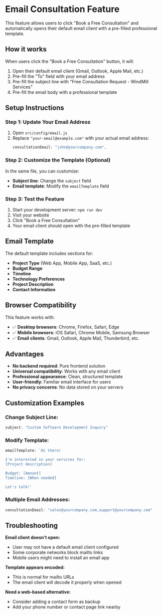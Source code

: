 # Email Consultation Feature

This feature allows users to click "Book a Free Consultation" and automatically opens their default email client with a pre-filled professional template.

## How it works

When users click the "Book a Free Consultation" button, it will:
1. Open their default email client (Gmail, Outlook, Apple Mail, etc.)
2. Pre-fill the "To" field with your email address
3. Pre-fill the subject line with "Free Consultation Request - WindMill Services"
4. Pre-fill the email body with a professional template

## Setup Instructions

### Step 1: Update Your Email Address
1. Open `src/config/email.js`
2. Replace `"your-email@example.com"` with your actual email address:
   ```javascript
   consultationEmail: "john@yourcompany.com",
   ```

### Step 2: Customize the Template (Optional)
In the same file, you can customize:
- **Subject line**: Change the `subject` field
- **Email template**: Modify the `emailTemplate` field

### Step 3: Test the Feature
1. Start your development server: `npm run dev`
2. Visit your website
3. Click "Book a Free Consultation"
4. Your email client should open with the pre-filled template

## Email Template

The default template includes sections for:
- **Project Type** (Web App, Mobile App, SaaS, etc.)
- **Budget Range**
- **Timeline**
- **Technology Preferences**
- **Project Description**
- **Contact Information**

## Browser Compatibility

This feature works with:
- ✅ **Desktop browsers**: Chrome, Firefox, Safari, Edge
- ✅ **Mobile browsers**: iOS Safari, Chrome Mobile, Samsung Browser
- ✅ **Email clients**: Gmail, Outlook, Apple Mail, Thunderbird, etc.

## Advantages

- **No backend required**: Pure frontend solution
- **Universal compatibility**: Works with any email client
- **Professional appearance**: Clean, structured template
- **User-friendly**: Familiar email interface for users
- **No privacy concerns**: No data stored on your servers

## Customization Examples

### Change Subject Line:
```javascript
subject: "Custom Software Development Inquiry"
```

### Modify Template:
```javascript
emailTemplate: `Hi there!

I'm interested in your services for:
[Project description]

Budget: [Amount]
Timeline: [When needed]

Let's talk!`
```

### Multiple Email Addresses:
```javascript
consultationEmail: "sales@yourcompany.com,support@yourcompany.com"
```

## Troubleshooting

**Email client doesn't open:**
- User may not have a default email client configured
- Some corporate networks block mailto links
- Mobile users might need to install an email app

**Template appears encoded:**
- This is normal for mailto URLs
- The email client will decode it properly when opened

**Need a web-based alternative:**
- Consider adding a contact form as backup
- Add your phone number or contact page link nearby